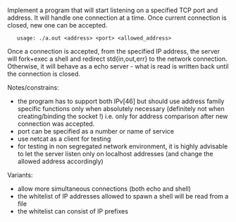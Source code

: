Implement a program that will start listening on a specified TCP port and address.
It will handle one connection at a time. Once current connection is closed,
new one can be accepted.
```
   usage: ./a.out <address> <port> <allowed_address>
```      
Once a connection is accepted, from the specified IP address,
the server will fork+exec a shell and redirect std{in,out,err} to the network connection.
Otherwise, it will behave as a echo server - what is read is written back
until the connection is closed.

Notes/constrains:
 - the program has to support both IPv[46] but should use address family specific functions only when absolutely necessary (definitely not when creating/binding the socket !) i.e. only for address comparison after new connection was accepted.
 - port can be specified as a number or name of service
 - use netcat as a client for testing
 - for testing in non segregated network environment, it is highly advisable to let the server listen only on localhost addresses (and change the allowed address accordingly)
 
Variants:
   - allow more simultaneous connections (both echo and shell)
   - the whitelist of IP addresses allowed to spawn a shell will be read from a file
   - the whitelist can consist of IP prefixes

